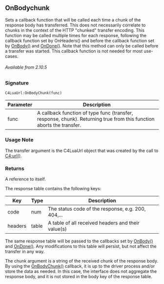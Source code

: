 ## OnBodychunk

Sets a callback function that will be called each time a chunk of the response body has transferred.  This does not necessarily correlate to chunks in the context of the HTTP "chunked" transfer encoding. This function may be called multiple times for each response, following the callback function set by OnHeaders() and before the callback function set by [OnBody()][1] and [OnDone()][2]. Note that this method can only be called before a transfer was started. This callback function is not needed for most use-cases.

###### Available from 2.10.5


### Signature

`C4LuaUrl:OnBodyChunk(func)`


| Parameter | Description |
| --- | --- |
| func |  A callback function of type func (transfer, response, chunk). Returning true from this function aborts the transfer. |

### Usage Note

The transfer argument is the C4LuaUrl object that was created by the call to [C4:url()][3].


### Returns

A reference to itself.

The response table contains the following keys:

| Key | Type | Description |
| --- | --- | --- |
| code | num | The status code of the response, e.g. 200, 404,... |
| headers | table | A table of all received headers and their value(s) |

The same response table will be passed to the callbacks set by [OnBody()][4] and [OnDone()][5]. Any modifications to this table will persist, but not affect the transfer in any way.

The chunk argument is a string of the received chunk of the response body.  By using the [OnBodyChunk()][6] callback, it is up to the driver process and/or store the data as needed.  In this case, the interface does not aggregate the response body, and it is not stored in the body key of the response table.

[1]:	https://snap-one.github.io/docs-driverworks-api/#onbody
[2]:	https://snap-one.github.io/docs-driverworks-api/#ondone
[3]:	https://snap-one.github.io/docs-driverworks-api/#url-interface
[4]:	https://snap-one.github.io/docs-driverworks-api/#onbody
[5]:	https://snap-one.github.io/docs-driverworks-api/#ondone
[6]:	https://snap-one.github.io/docs-driverworks-api/#onbodychunk
